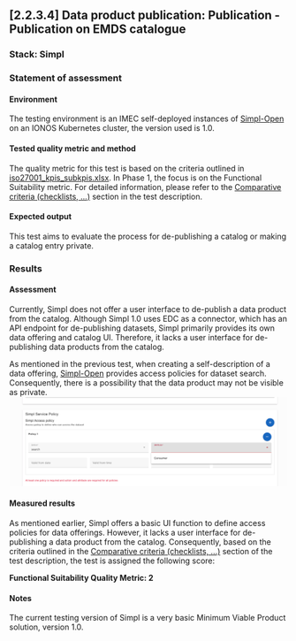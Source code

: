 ## [2.2.3.4] Data product publication: Publication - Publication on EMDS catalogue
### Stack: Simpl

### Statement of assessment
#### Environment                                                                                                                 
The testing environment is an IMEC self-deployed instances of [Simpl-Open](https://code.europa.eu/simpl/simpl-open) on an IONOS Kubernetes cluster, the version used is 1.0.
                                                                                                                                 
#### Tested quality metric and method                                                                                            
The quality metric for this test is based on the criteria outlined in [iso27001_kpis_subkpis.xlsx](../../../../../design_decisions/background_info/iso27001_kpis_subkpis.xlsx). In Phase 1, the focus is on the Functional Suitability metric. For detailed information, please refer to the [Comparative criteria (checklists, ...)](./test.md#comparative-criteria-checklists-) section in the test description.

#### Expected output
This test aims to evaluate the process for de-publishing a catalog or making a catalog entry private.

### Results
#### Assessment
Currently, Simpl does not offer a user interface to de-publish a data product from the catalog. Although Simpl 1.0 uses EDC as a connector, which has an API endpoint for de-publishing datasets, Simpl primarily provides its own data offering and catalog UI. Therefore, it lacks a user interface for de-publishing data products from the catalog.

As mentioned in the previous test, when creating a self-description of a data offering, [Simpl-Open](https://code.europa.eu/simpl/simpl-open) provides access policies for dataset search. Consequently, there is a possibility that the data product may not be visible as private.
![simpl_offering.png](images/simpl_offering.png)

#### Measured results
As mentioned earlier, Simpl offers a basic UI function to define access policies for data offerings. However, it lacks a user interface for de-publishing a data product from the catalog. Consequently, based on the criteria outlined in the [Comparative criteria (checklists, ...)](./test.md#comparative-criteria-checklists-) section of the test description, the test is assigned the following score:

**Functional Suitability Quality Metric: 2**

#### Notes                                                                                             
The current testing version of Simpl is a very basic Minimum Viable Product solution, version 1.0.     
